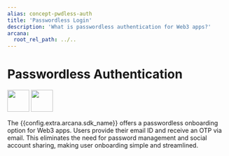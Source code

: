 ```yaml
---
alias: concept-pwdless-auth
title: 'Passwordless Login'
description: 'What is passwordless authentication for Web3 apps?'
arcana:
  root_rel_path: ../..
---
```


# Passwordless Authentication

<img src="{{config.extra.arcana.img_dir}}/icons/i_an_pwdless_light.{{config.extra.arcana.img_png}}#only-light" width="50"/>
<img src="{{config.extra.arcana.img_dir}}/icons/i_an_pwdless_dark.{{config.extra.arcana.img_png}}#only-dark" width="50"/>


The  {{config.extra.arcana.sdk_name}} offers a passwordless onboarding option for Web3 apps. Users provide their email ID and receive an OTP via email. This eliminates the need for password management and social account sharing, making user onboarding simple and streamlined.